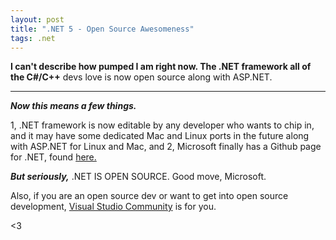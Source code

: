 ```yaml
---
layout: post
title: ".NET 5 - Open Source Awesomeness"
tags: .net
---
```


**I can't describe how pumped I am right now. The .NET framework all of the C#/C++** devs love is now open source along with ASP.NET.
<hr>

***Now this means a few things.*** 

1, .NET framework is now editable by any developer who wants to chip in, and it may have some dedicated Mac and Linux ports in the future along with ASP.NET for Linux and Mac, and 2, Microsoft finally has a Github page for .NET, found [here.](https://github.com/dotnet)

***But seriously,*** .NET IS OPEN SOURCE. Good move, Microsoft.

Also, if you are an open source dev or want to get into open source development, [Visual Studio Community](http://www.visualstudio.com/products/free-developer-offers-vs?wt.mc_id=Unsassigned_GOO_USEvergreenSearch_Unassigned&WT.srch=1&CR_CC=Unassigned) is for you.

<3